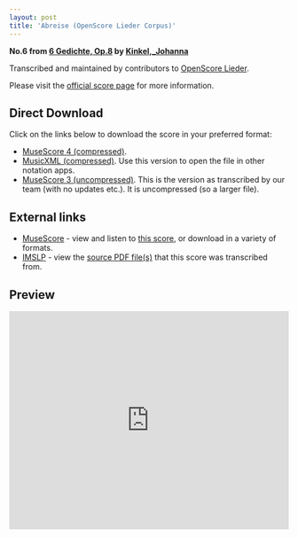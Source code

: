 ```yaml
---
layout: post
title: 'Abreise (OpenScore Lieder Corpus)'
---
```


__No.6 from [6 Gedichte, Op.8](https://fourscoreandmore.org/OpenScore/Kinkel%2C_Johanna/6_Gedichte%2C_Op.8/) by [Kinkel,_Johanna](https://fourscoreandmore.org/OpenScore/Kinkel%2C_Johanna)__

Transcribed and maintained by contributors to [OpenScore Lieder].

Please visit the [official score page] for more information.

[official score page]: https://musescore.com/openscore-lieder-corpus/scores/6141796
[OpenScore Lieder]: https://musescore.com/openscore-lieder-corpus

## Direct Download

Click on the links below to download the score in your preferred format:
- [MuseScore 4 (compressed)](https://fourscoreandmore.org/OpenScore/Kinkel%2C_Johanna/6_Gedichte%2C_Op.8/6_Abreise.mscz).
- [MusicXML (compressed)](https://fourscoreandmore.org/OpenScore/Kinkel%2C_Johanna/6_Gedichte%2C_Op.8/6_Abreise.mxl). Use this version to open the file in other notation apps.
- [MuseScore 3 (uncompressed)](https://raw.githubusercontent.com/OpenScore/Lieder/refs/heads/main/scores/Kinkel%2C_Johanna/6_Gedichte%2C_Op.8/6_Abreise/lc6141796.mscx). This is the version as transcribed by our team (with no updates etc.). It is uncompressed (so a larger file).

## External links

- [MuseScore] - view and listen to [this score][MuseScore], or download in a variety of formats.
- [IMSLP] - view the [source PDF file(s)][IMSLP] that this score was transcribed from.

[MuseScore]: https://musescore.com/score/6141796
[IMSLP]: https://imslp.org/wiki/Special:ReverseLookup/618111

## Preview

<iframe width="100%" height="394" src="https://musescore.com/openscore-lieder-corpus/scores/6141796/embed" frameborder="0" allowfullscreen allow="autoplay; fullscreen"></iframe>
